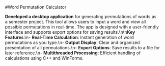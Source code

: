 #Word Permutation Calculator

**Developed a desktop application** for generating permutations of words as a semester project. This tool allows users to input a word and view all possible permutations in real-time. The app is designed with a user-friendly interface and supports export options for saving results.\n\n**Key Features**:\n- **Real-Time Calculation**: Instant generation of word permutations as you type.\n- **Output Display**: Clear and organized presentation of all permutations.\n- **Export Options**: Save results to a file for later reference.\n- **Multithreaded Processing**: Efficient handling of calculations using C++ and WinForms.
